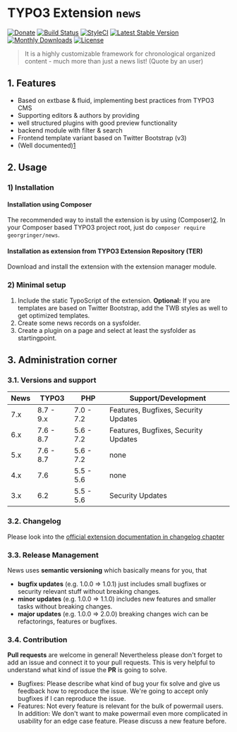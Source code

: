 # TYPO3 Extension ``news`` 

[![Donate](https://img.shields.io/badge/Donate-PayPal-green.svg)](https://www.paypal.me/GeorgRinger/19.99)
[![Build Status](https://travis-ci.org/georgringer/news.png)](https://travis-ci.org/georgringer/news)
[![StyleCI](https://styleci.io/repos/11733164/shield?branch=master)](https://styleci.io/repos/11733164/)
[![Latest Stable Version](https://poser.pugx.org/georgringer/news/v/stable)](https://packagist.org/packages/georgringer/news)
[![Monthly Downloads](https://poser.pugx.org/georgringer/news/d/monthly)](https://packagist.org/packages/georgringer/news)
[![License](https://poser.pugx.org/georgringer/news/license)](https://packagist.org/packages/georgringer/news)

> It is a highly customizable framework for chronological organized content - much more than just a news list! (Quote by an user)

## 1. Features

- Based on extbase & fluid, implementing best practices from TYPO3 CMS
- Supporting editors & authors by providing
 - well structured plugins with good preview functionality
 - backend module with filter & search
- Frontend template variant based on Twitter Bootstrap (v3) 
- (Well documented)[1]

## 2. Usage


### 1) Installation

#### Installation using Composer

The recommended way to install the extension is by using (Composer)[2]. In your Composer based TYPO3 project root, just do `composer require georgringer/news`. 

#### Installation as extension from TYPO3 Extension Repository (TER)

Download and install the extension with the extension manager module.

### 2) Minimal setup

1) Include the static TypoScript of the extension. **Optional:** If you are templates are based on Twitter Bootstrap, add the TWB styles as well to get optimized templates.
2) Create some news records on a sysfolder.
3) Create a plugin on a page and select at least the sysfolder as startingpoint.

## 3. Administration corner

### 3.1. Versions and support

| News        | TYPO3      | PHP       | Support/Development                     |
| ----------- | ---------- | ----------|---------------------------------------- |
| 7.x         | 8.7 - 9.x  | 7.0 - 7.2 | Features, Bugfixes, Security Updates    |
| 6.x         | 7.6 - 8.7  | 5.6 - 7.2 | Features, Bugfixes, Security Updates    |
| 5.x         | 7.6 - 8.7  | 5.6 - 7.2 | none                                    |
| 4.x         | 7.6        | 5.5 - 5.6 | none                                    |
| 3.x         | 6.2        | 5.5 - 5.6 | Security Updates                        |

### 3.2. Changelog

Please look into the [official extension documentation in changelog chapter](https://docs.typo3.org/typo3cms/drafts/github/georgringer/news/Misc/Changelog/Index.html)

### 3.3. Release Management

News uses **semantic versioning** which basically means for you, that 
- **bugfix updates** (e.g. 1.0.0 => 1.0.1) just includes small bugfixes or security relevant stuff without breaking changes.
- **minor updates** (e.g. 1.0.0 => 1.1.0) includes new features and smaller tasks without breaking changes.
- **major updates** (e.g. 1.0.0 => 2.0.0) breaking changes wich can be refactorings, features or bugfixes.

### 3.4. Contribution

**Pull requests** are welcome in general! Nevertheless please don't forget to add an issue and connect it to your pull requests. This
is very helpful to understand what kind of issue the **PR** is going to solve.

- Bugfixes: Please describe what kind of bug your fix solve and give us feedback how to reproduce the issue. We're going
to accept only bugfixes if I can reproduce the issue.
- Features: Not every feature is relevant for the bulk of powermail users. In addition: We don't want to make powermail
even more complicated in usability for an edge case feature. Please discuss a new feature before.




[1]: https://docs.typo3.org/typo3cms/extensions/news/
[2]: https://getcomposer.org/
